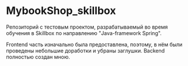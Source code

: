 # MybookShop_skillbox

Репозиторий с тестовым проектом, разрабатываемый во время обучения в Skillbox по направлению "Java-framework Spring".

Frontend часть изначально была предоставлена, поэтому, в нём были проведены небольшие доработки и убраны заглушки.
Backend полностью создан мною.
